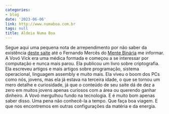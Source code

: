 ```yaml
---
categories:
- blog
date: '2023-06-06'
link: http://www.numaboa.com.br
tags: null
title: Aldeia Numa Boa
---
```


Segue aqui uma pequena nota de arrependimento por não saber da existência [deste saite](http://www.numaboa.com.br) até o Fernando Mercês do [Mente Binária](https://www.mentebinaria.com.br/) me informar. A Vovó Vick era uma médica formada e começou a se interessar por computação e nunca mais parou. Ela publicou um livro sobre criptografia. Ela escreveu artigos e mais artigos sobre programação, sistema operacional, linguagem assembly e muito mais. Ela viveu o boom dos PCs como nós, jovens, mas ela já estava na terceira idade, o que se tornou um mero detalhe e curiosidade, já que o conteúdo de seu saite dá de dez a zero em muitos jovens apenas curiosos com a área ou querendo ganhar dinheiro. A Vovó mergulhou fundo na tecnologia. E é muito bom apenas saber disso. Uma pena não conhecê-la a tempo. Que faça boa viagem. E que nos encontremos em outras configurações da matéria e da energia.